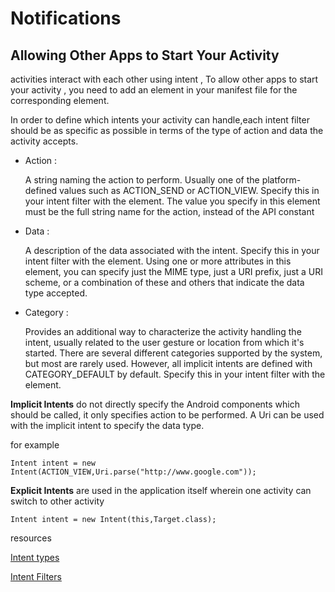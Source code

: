 # Notifications
## Allowing Other Apps to Start Your Activity
activities interact with each other using intent , To allow other apps to start your activity ,
you need to add an <intent-filter> element in your manifest file for the corresponding <activity> element.

In order to define which intents your activity can handle,each intent filter should be as specific as possible in terms of the type of action and data the activity accepts.

- Action :

  A string naming the action to perform. Usually one of the platform-defined values such as ACTION_SEND or ACTION_VIEW.
  Specify this in your intent filter with the <action> element. The value you specify in this element must be the full string name for the action, instead of the API constant 
- Data :

  A description of the data associated with the intent.
  Specify this in your intent filter with the <data> element. Using one or more attributes in this element, you can specify just the MIME type, just a URI prefix, just a URI scheme, or a combination of these and others that indicate the data type accepted.
- Category :

  Provides an additional way to characterize the activity handling the intent, usually related to the user gesture or location from which it's started. There are several different categories supported by the system, but most are rarely used. However, all implicit intents are defined with CATEGORY_DEFAULT by default.
  Specify this in your intent filter with the <category> element.


**Implicit Intents** do not directly specify the Android components which should be called, it only specifies action to be performed. A Uri can be used with the implicit intent to specify the data type.

for example
```
Intent intent = new Intent(ACTION_VIEW,Uri.parse("http://www.google.com"));
```

**Explicit Intents** are used in the application itself wherein one activity can switch to other activity

```
Intent intent = new Intent(this,Target.class);
```

resources

[Intent types](https://developer.android.com/guide/components/intents-filters#Types)

[Intent Filters](https://developer.android.com/training/basics/intents/filters)